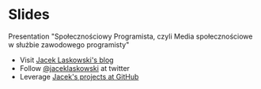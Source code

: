 # Slides

Presentation "Społecznościowy Programista, czyli Media społecznościowe w służbie zawodowego programisty"

* Visit [Jacek Laskowski's blog](https://blog.jaceklaskowski.pl)
* Follow [@jaceklaskowski](https://twitter.com/jaceklaskowski) at twitter
* Leverage [Jacek's projects at GitHub](https://github.com/jaceklaskowski)
